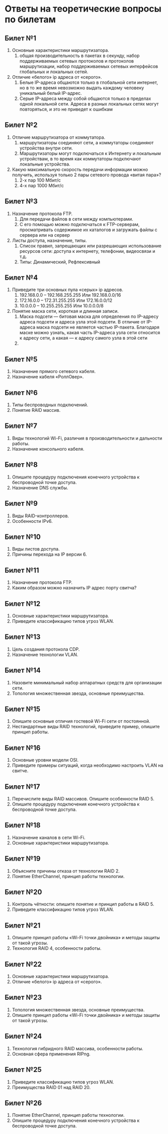 ﻿# Ответы на теоретические вопросы по билетам

## Билет №1

1. Основные характеристики маршрутизатора.
   1. общая производительность в пакетах в секунду, набор поддерживаемых сетевых протоколов и протоколов маршрутизации, набор поддерживаемых сетевых интерфейсов глобальных и локальных сетей.
2. Отличие «белого» ip адреса от «серого».
   1. Белые IP-адреса общаются только в глобальной сети интернет, но в то же время невозможно выдать каждому человеку уникальный белый IP-адрес.
   2. Серые IP-адреса между собой общаются только в пределах одной локальной сети. Адреса в разных локальных сетях могут повторяться, и это не приведет к ошибкам

## Билет №2

1. Отличие маршрутизатора от коммутатора.
   1. маршрутизаторы соединяют сети, а коммутаторы соединяют устройства внутри сети.
   2. Маршрутизаторы могут подключаться к Интернету и локальным устройствам, в то время как коммутаторы подключают локальные устройства.
2. Какую максимальную скорость передачи информации можно получить, используя только 2 пары сетевого провода «витая пара»?
   1. 2-х пар 100 Мбит/с
   2. 4-х пар 1000 Мбит/с

## Билет №3

1. Назначение протокола FTP.
   1. Для передачи файлов в сети между компьютерами.
   2. С его помощью можно подключаться к FTP-серверам, просматривать содержимое их каталогов и загружать файлы с сервера или на сервер
2. Листы доступа, назначение, типы.
   1. Список правил, запрещающих или разрешающих использование ресурсов сети: доступа к интернету, телефонии, видеосвязи и т.д.
   2. Типы: Динамический, Рефлексивный 

## Билет №4

1. Приведите три основных пула «серых» ip адресов.
   1. 192.168.0.0 – 192.168.255.255 Или 192.168.0.0/16
   2. 172.16.0.0 – 172.31.255.255 Или 172.16.0.0/12
   3. 10.0.0.0 – 10.255.255.255 Или 10.0.0.0/8
2. Понятие маска сети, короткая и длинная записи.
   1. Маска подсети — битовая маска для определения по IP-адресу адреса подсети и адреса узла этой подсети. В отличие от IP-адреса маска подсети не является частью IP-пакета. Благодаря маске можно узнать, какая часть IP-адреса узла сети относится к адресу сети, а какая — к адресу самого узла в этой сети
   2. 

## Билет №5

1. Назначение прямого сетевого кабеля.
2. Назначение кабеля «РоллОвер».

## Билет №6

1. Типы беспроводных подключений.
2. Понятие RAID массив.

## Билет №7

1. Виды технологий Wi-Fi, различия в производительности и дальности работы.
2. Назначение консольного кабеля.

## Билет №8

1. Опишите процедуру подключения конечного устройства к беспроводной точке доступа.
2. Назначение DNS службы.

## Билет №9

1. Виды RAID-контроллеров.
2. Особенности IPv6.


## Билет №10

1. Виды листов доступа.
2. Причины перехода на IP версии 6.


## Билет №11

1. Назначение протокола FTP.
2. Каким образом можно назначить IP адрес порту свитча?


## Билет №12

1. Основные характеристики маршрутизатора.
2. Приведите классификацию типов угроз WLAN.


## Билет №13

1. Цель создания протокола CDP.
2. Назначение технологии VLAN.


## Билет №14

1. Назовите минимальный набор аппаратных средств для организации сети.
2. Топология множественная звезда, основные преимущества.


## Билет №15

1. Опишите основные отличия гостевой Wi-Fi сети от постоянной.
2. Нестандартные виды RAID технологий, приведите пример, опишите принцип работы.


## Билет №16

1. Основные уровни модели OSI.
2. Приведите примеры ситуаций, когда необходимо настроить VLAN на свитче.


## Билет №17

1. Перечислите виды RAID массивов. Опишите особенности RAID 5.
2. Опишите процедуру подключения конечного устройства к беспроводной точке доступа.


## Билет №18

1. Назначение каналов в сети Wi-Fi.
2. Основные характеристики маршрутизатора.


## Билет №19

1. Объясните причины отказа от технологии RAID 2.
2. Понятие EtherChannel, принцип работы технологии.


## Билет №20

1. Контроль чётности: опишите понятие и принцип работы в RAID 5.
2. Приведите классификацию типов угроз WLAN.


## Билет №21

1. Опишите принцип работы «Wi-Fi точки двойника» и методы защиты от такой угрозы.
2. Технология RAID 4, особенности работы.


## Билет №22

1. Основные характеристики маршрутизатора.
2. Отличие «белого» ip адреса от «серого».


## Билет №23

1. Топология множественная звезда, основные преимущества.
2. Опишите принцип работы «Wi-Fi точки двойника» и методы защиты от такой угрозы.


## Билет №24

1. Технология гибридного RAID массива, особенности работы.
2. Основная сфера применения RIPng.


## Билет №25

1. Приведите классификацию типов угроз WLAN.
2. Преимущества RAID 01 над RAID 20.


## Билет №26

1. Понятие EtherChannel, принцип работы технологии.
2. Опишите процедуру подключения конечного устройства к беспроводной точке доступа.

